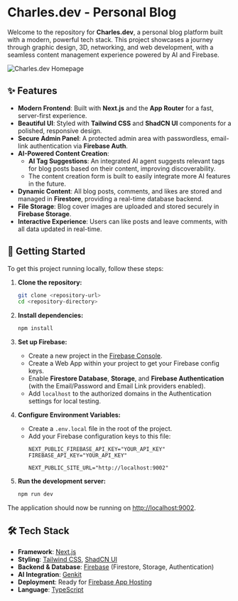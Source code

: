 # Charles.dev - Personal Blog

Welcome to the repository for **Charles.dev**, a personal blog platform built with a modern, powerful tech stack. This project showcases a journey through graphic design, 3D, networking, and web development, with a seamless content management experience powered by AI and Firebase.

![Charles.dev Homepage](https://storage.googleapis.com/aip-dev-source-images/public/be337a7b-a459-4d69-a1b6-7ebc2390637b)

## ✨ Features

*   **Modern Frontend**: Built with **Next.js** and the **App Router** for a fast, server-first experience.
*   **Beautiful UI**: Styled with **Tailwind CSS** and **ShadCN UI** components for a polished, responsive design.
*   **Secure Admin Panel**: A protected admin area with passwordless, email-link authentication via **Firebase Auth**.
*   **AI-Powered Content Creation**:
    *   **AI Tag Suggestions**: An integrated AI agent suggests relevant tags for blog posts based on their content, improving discoverability.
    *   The content creation form is built to easily integrate more AI features in the future.
*   **Dynamic Content**: All blog posts, comments, and likes are stored and managed in **Firestore**, providing a real-time database backend.
*   **File Storage**: Blog cover images are uploaded and stored securely in **Firebase Storage**.
*   **Interactive Experience**: Users can like posts and leave comments, with all data updated in real-time.

## 🚀 Getting Started

To get this project running locally, follow these steps:

1.  **Clone the repository:**
    ```bash
    git clone <repository-url>
    cd <repository-directory>
    ```

2.  **Install dependencies:**
    ```bash
    npm install
    ```

3.  **Set up Firebase:**
    *   Create a new project in the [Firebase Console](https://console.firebase.google.com/).
    *   Create a Web App within your project to get your Firebase config keys.
    *   Enable **Firestore Database**, **Storage**, and **Firebase Authentication** (with the Email/Password and Email Link providers enabled).
    *   Add `localhost` to the authorized domains in the Authentication settings for local testing.

4.  **Configure Environment Variables:**
    *   Create a `.env.local` file in the root of the project.
    *   Add your Firebase configuration keys to this file:
        ```
        NEXT_PUBLIC_FIREBASE_API_KEY="YOUR_API_KEY"
        FIREBASE_API_KEY="YOUR_API_KEY"
        
        NEXT_PUBLIC_SITE_URL="http://localhost:9002"
        ```

5.  **Run the development server:**
    ```bash
    npm run dev
    ```

The application should now be running on [http://localhost:9002](http://localhost:9002).

## 🛠️ Tech Stack

*   **Framework**: [Next.js](https://nextjs.org/)
*   **Styling**: [Tailwind CSS](https://tailwindcss.com/), [ShadCN UI](https://ui.shadcn.com/)
*   **Backend & Database**: [Firebase](https://firebase.google.com/) (Firestore, Storage, Authentication)
*   **AI Integration**: [Genkit](https://firebase.google.com/docs/genkit)
*   **Deployment**: Ready for [Firebase App Hosting](https://firebase.google.com/docs/app-hosting)
*   **Language**: [TypeScript](https://www.typescriptlang.org/)
